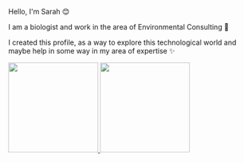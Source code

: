 Hello, I'm Sarah 😊

I am a biologist and work in the area of Environmental Consulting 🐾

I created this profile, as a way to explore this technological world and maybe help in some way in my area of expertise ✨

<div>
  <a href="https://github.com/sarahsanches">
  <img height="180em" src="https://github-readme-stats.vercel.app/api?username=sarahsanches&show_icons=true&theme=tokyonight&include_all_commits=true&count_private=true"/>
  <img height="180em" src="https://github-readme-stats.vercel.app/api/top-langs/?username=sarahsanches&layout=compact&langs_count=16&theme=tokyonight"/>
</div>
    
 
